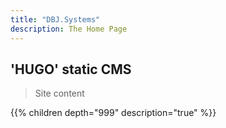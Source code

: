 ```yaml
---
title: "DBJ.Systems"
description: The Home Page
---
```


## 'HUGO' static CMS

> Site content 

{{% children depth="999" description="true" %}}



